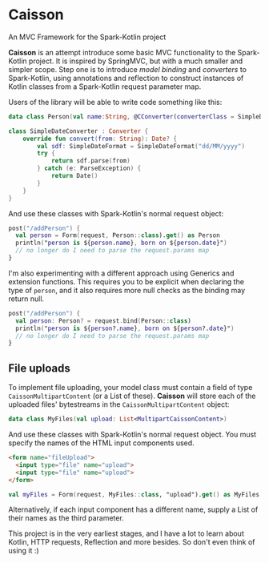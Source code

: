 # Caisson
An MVC Framework for the Spark-Kotlin project

**Caisson** is an attempt introduce some basic MVC functionality to the Spark-Kotlin project. It is inspired by SpringMVC, but with a much smaller and simpler scope. Step one is to introduce *model binding* and *converters* to Spark-Kotlin, using annotations and reflection to construct instances of Kotlin classes from a Spark-Kotlin request parameter map.

Users of the library will be able to write code something like this:

```kotlin
data class Person(val name:String, @CConverter(converterClass = SimpleDateConverter::class) val date: Date)

class SimpleDateConverter : Converter {
	override fun convert(from: String): Date? {
		val sdf: SimpleDateFormat = SimpleDateFormat("dd/MM/yyyy")
		try {
			return sdf.parse(from)
		} catch (e: ParseException) {
			return Date()
		}
	}
}
```

And use these classes with Spark-Kotlin's normal request object:

```kotlin
post("/addPerson") {
  val person = Form(request, Person::class).get() as Person
  println("person is ${person.name}, born on ${person.date}")
  // no longer do I need to parse the request.params map
}
```

I'm also experimenting with a different approach using Generics and extension functions. This requires you to be explicit when declaring the type of `person`, and it also requires more null checks as the binding may return null.

```kotlin
post("/addPerson") {
  val person: Person? = request.bind(Person::class)
  println("person is ${person?.name}, born on ${person?.date}")
  // no longer do I need to parse the request.params map
}
```

## File uploads

To implement file uploading, your model class must contain a field of type `CaissonMultipartContent` (or a List of these). **Caisson** will store each of the uploaded files' bytestreams in the `CaissonMultipartContent` object:

```kotlin
data class MyFiles(val upload: List<MultipartCaissonContent>)
```

And use these classes with Spark-Kotlin's normal request object. You must specify the names of the HTML input components used.

```HTML
<form name="fileUpload">
  <input type="file" name="upload">
  <input type="file" name="upload">
</form>
```

```kotlin
val myFiles = Form(request, MyFiles::class, "upload").get() as MyFiles
```

Alternatively, if each input component has a different name, supply a List of their names as the third parameter.

This project is in the very earliest stages, and I have a lot to learn about Kotlin, HTTP requests, Reflection and more besides. So don't even think of using it :)
